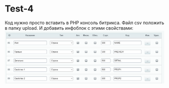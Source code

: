 # Test-4
Код нужно просто вставить в PHP консоль битрикса. Файл csv положить в папку upload. И добавить инфоблок с этими свойствами:
![alt tag](img.png)

